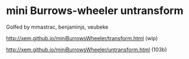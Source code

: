 # mini Burrows-wheeler untransform

Golfed by mmastrac, benjaminjs, veubeke

http://xem.github.io/miniBurrowsWheeler/transform.html (wip)

http://xem.github.io/miniBurrowsWheeler/untransform.html (103b)